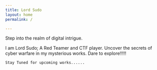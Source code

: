 ```yaml
---
title: Lord Sudo
layout: home
permalink: /

---
```


Step into the realm of digital intrigue.

I am Lord Sudo; 
A Red Teamer and CTF player. 
Uncover the secrets of cyber warfare in my mysterious works. 
Dare to explore!!!!!



```Stay Tuned for upcoming works......```